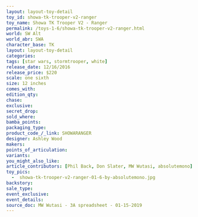 ```yaml
---
layout: layout-toy-detail 
toy_id: showa-tk-trooper-v2-ranger
toy_name: Showa TK Trooper V2 - Ranger
permalink: /toys-1-6/showa-tk-trooper-v2-ranger.html
world: SW Alt
world_abr: SWA
character_base: TK
layout: layout-toy-detail
categories: 
tags: [star wars, stormtrooper, white]
release_date: 12/16/2016
release_price: $220 
scale: one sixth
size: 12 inches
comes_with: 
edition_qty: 
chase: 
exclusive: 
secret_drop: 
sold_where: 
bamba_points: 
packaging_type: 
product_code_/_link: SHOWARANGER
designer: Ashley Wood
makers: 
points_of_articulation: 
variants: 
you_might_also_like: 
article_contributors: [Phil Back, Don Slater, MW Wutasi, absolutemono]
toy_pics: 
  -  showa-tk-trooper-v2-ranger-01-6-by-absolutemono.jpg
backstory: 
sale_type: 
event_exclusive: 
event_details: 
source_doc: MW Wutasi - 3A spreadsheet - 01-15-2019
---
```

